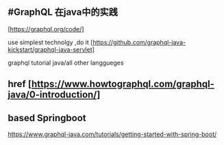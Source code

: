 
#GraphQL 在java中的实践
---

[https://graphql.org/code/]

use simplest technolgy ,do it
[https://github.com/graphql-java-kickstart/graphql-java-servlet]

graphql tutorial java/all other langgueges

href [https://www.howtographql.com/graphql-java/0-introduction/]
---

based Springboot
---
https://www.graphql-java.com/tutorials/getting-started-with-spring-boot/

